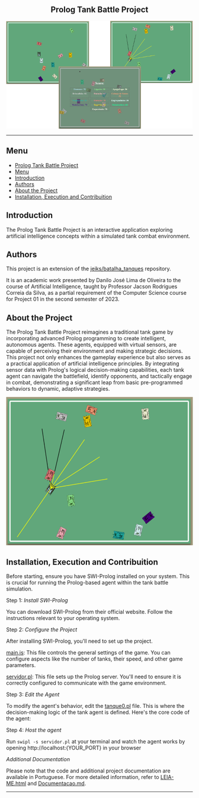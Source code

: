 <div align="center">


## Prolog Tank Battle Project


<img src="screenshot-all.png">

</div>

---

## Menu
- [Prolog Tank Battle Project](#prolog-tank-battle-project)
- [Menu](#menu)
- [Introduction](#introduction)
- [Authors](#authors)
- [About the Project](#about-the-project)
- [Installation, Execution and Contribuition](#installation-execution-and-contribuition)

## Introduction

The Prolog Tank Battle Project is an interactive application exploring artificial intelligence concepts within a simulated tank combat environment. 

## Authors
This project is an extension of the [jeiks/batalha_tanques](https://github.com/jeiks/batalha_tanques) repository.

It is an academic work presented by Danilo José Lima de Oliveira to the course of Artificial Intelligence, taught by Professor Jacson Rodrigues Correia da Silva, as a partial requirement of the Computer Science course for Project 01 in the second semester of 2023.

## About the Project

The Prolog Tank Battle Project reimagines a traditional tank game by incorporating advanced Prolog programming to create intelligent, autonomous agents. These agents, equipped with virtual sensors, are capable of perceiving their environment and making strategic decisions. This project not only enhances the gameplay experience but also serves as a practical application of artificial intelligence principles. By integrating sensor data with Prolog's logical decision-making capabilities, each tank agent can navigate the battlefield, identify opponents, and tactically engage in combat, demonstrating a significant leap from basic pre-programmed behaviors to dynamic, adaptive strategies.

<p align="center"><img src="screenshot-sensors.png" width="600" height="400"></p>

## Installation, Execution and Contribuition

Before starting, ensure you have SWI-Prolog installed on your system. This is crucial for running the Prolog-based agent within the tank battle simulation.

Step 1: *Install SWI-Prolog*

You can download SWI-Prolog from their official website. Follow the instructions relevant to your operating system.

Step 2: *Configure the Project*

After installing SWI-Prolog, you'll need to set up the project.

[main.js]('main.js'): This file controls the general settings of the game. You can configure aspects like the number of tanks, their speed, and other game parameters.

[servidor.pl](./servidor.pl): This file sets up the Prolog server. You'll need to ensure it is correctly configured to communicate with the game environment.

Step 3: *Edit the Agent*

To modify the agent's behavior, edit the [tanque0.pl](./tanque0.pl) file. This is where the decision-making logic of the tank agent is defined. Here's the core code of the agent:

Step 4: *Host the agent*

Run ```swipl -s servidor.pl``` at your terminal and watch the agent works by opening http://localhost:{YOUR_PORT} in your browser

*Additional Documentation*

Please note that the code and additional project documentation are available in Portuguese. For more detailed information, refer to [LEIA-ME.html](./LEIA-ME.html) and [Documentacao.md](/Documentacao.md).

---
